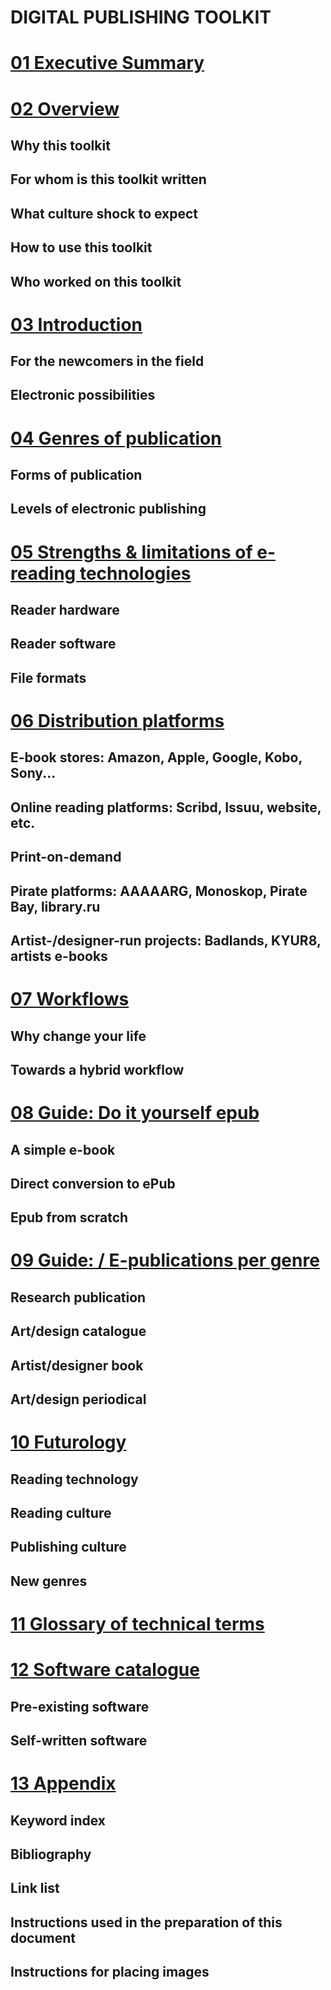 DIGITAL PUBLISHING TOOLKIT
===========================


# [01 Executive Summary](docs/01_executive_summary.html)
<!--status: Joost adds a few things, then it's ready for copy edit.-->

# [02 Overview](docs/02_overview.html) 
<!--status: ready for copy-edit-->

## Why this toolkit
## For whom is this toolkit written
## What culture shock to expect 
## How to use this toolkit
## Who worked on this toolkit

# [03 Introduction](docs/03_introduction.html)
<!--status: ready for copy-edit-->

## For the newcomers in the field
## Electronic possibilities 

 
# [04 Genres of publication](docs/04_genres_of_publications.html) 
<!--status: ready for copy-edit-->

## Forms of publication
## Levels of electronic publishing

# [05 Strengths & limitations of e-reading technologies ](docs/05_strengths_limitations.html)
<!--status: thorough reading by Pia and Margreet-->

## Reader hardware 
## Reader software 
## File formats 

# [06 Distribution platforms](docs/06_distribution_platforms.html) 
<!--status: needs work (Marc, Miriam); visuals needed for statistics etc. Ask Silvio to read over.-->

## E-book stores: Amazon, Apple, Google, Kobo, Sony... <!--Marc-->
## Online reading platforms: Scribd, Issuu, website, etc. <!--Miriam-->
## Print-on-demand <!--Miriam-->
## Pirate platforms: AAAAARG, Monoskop, Pirate Bay, library.ru <!--Florian-->
## Artist-/designer-run projects: Badlands, KYUR8, artists e-books <!--Florian-->

# [07 Workflows](docs/07_workflows.html) 
<!--status: needs work and cutting-->

## Why change your life <!-- Florian -->
## Towards a hybrid workflow 

# [08 Guide: Do it yourself epub](docs/08_guide_DIY.html) 
<!--status: ask input from Florian -->

## A simple e-book 
## Direct conversion to ePub
## Epub from scratch 

# [09 Guide: / E-publications per genre](docs/09_guide_workflow.html) 
<!--status: work needed-->

## Research publication <!--INC project, Miriam-->
## Art/design catalogue <!--Stedelijk project, Loes & Barbera-->
## Artist/designer book <!--Florian shorten/rewrite-->
## Art/design periodical <!--Open online, Margreet-->

# [10 Futurology](docs/10_futurology.html) 
<!--status: work needed--><!--Michael, Silvio, Florian, Joost, Arjen, Kimmy-->

## Reading technology 
## Reading culture 
## Publishing culture
## New genres 


# [11 Glossary of technical terms](docs/11_glossary.html)
<!--status: pending, add unknown words when you see them-->

# [12 Software catalogue](docs/12_software.html) 
<!--status: -->

## Pre-existing software
## Self-written software

# [13 Appendix](docs/13_appendix.html)

## Keyword index 
## Bibliography 
## Link list <!--mirrored linking -->
## Instructions used in the preparation of this document
<!-- Does this become a part of the final publication as appendix? -->
## Instructions for placing images